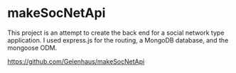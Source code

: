 # makeSocNetApi
This project is an attempt to create the back end for a social network type application.
I used express.js for the routing, a MongoDB database, and the mongoose ODM.

https://github.com/Gelenhaus/makeSocNetApi
